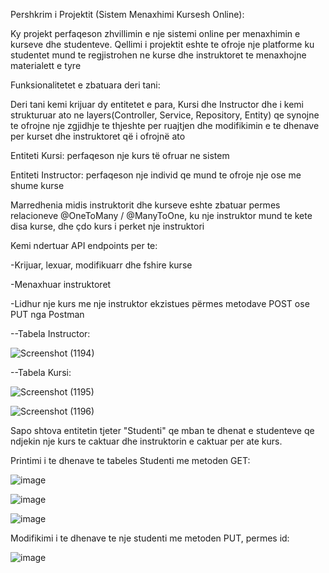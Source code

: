 Pershkrim i Projektit (Sistem Menaxhimi Kursesh Online):

Ky projekt perfaqeson zhvillimin e nje sistemi online per menaxhimin e kurseve dhe studenteve. Qellimi i projektit eshte te ofroje nje platforme ku studentet mund te regjistrohen ne kurse dhe instruktoret te menaxhojne materialett e tyre

Funksionalitetet e zbatuara deri tani:

Deri tani kemi krijuar dy entitetet e para, Kursi dhe Instructor dhe i kemi strukturuar ato ne layers(Controller, Service, Repository, Entity) qe synojne te ofrojne nje zgjidhje te thjeshte per ruajtjen dhe modifikimin e te dhenave per kurset dhe instruktoret që i ofrojnë ato

Entiteti Kursi: perfaqeson nje kurs të ofruar ne sistem

Entiteti Instructor: perfaqeson nje individ qe mund te ofroje nje ose me shume kurse

Marredhenia midis instruktorit dhe kurseve eshte zbatuar permes relacioneve @OneToMany / @ManyToOne, ku nje instruktor mund te kete disa kurse, dhe çdo kurs i perket nje instruktori

Kemi ndertuar API endpoints per te:

-Krijuar, lexuar, modifikuarr dhe fshire kurse

-Menaxhuar instruktoret

-Lidhur nje kurs me nje instruktor ekzistues përmes  metodave POST ose PUT nga Postman


--Tabela Instructor:


![Screenshot (1194)](https://github.com/user-attachments/assets/f52b8118-7431-4a1e-8916-d81576fbaa61)



--Tabela Kursi:


![Screenshot (1195)](https://github.com/user-attachments/assets/9b4cf9d2-5241-46ee-957b-40689ce79d93)


![Screenshot (1196)](https://github.com/user-attachments/assets/d9d84cf3-32f7-4e97-a99f-da97a89c0776)



Sapo shtova entitetin tjeter "Studenti" qe mban te dhenat e studenteve qe ndjekin nje kurs te caktuar dhe instruktorin e caktuar per ate kurs.

Printimi i te dhenave te tabeles Studenti me metoden GET:

![image](https://github.com/user-attachments/assets/5551920f-c4c4-47d1-8b9c-22249845d58d)


![image](https://github.com/user-attachments/assets/508491be-b49e-43fa-8994-af215fdfdf4f)


![image](https://github.com/user-attachments/assets/9b4e11db-45d2-4961-8cea-d6944b89b74c)


Modifikimi i te dhenave te nje studenti me metoden PUT, permes id:

![image](https://github.com/user-attachments/assets/3ba0ffdc-dfc0-4247-8bfb-6448f75433eb)
